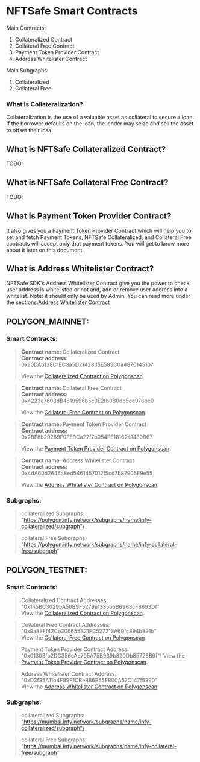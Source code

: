 # NFTSafe Smart Contracts

Main Contracts:
1. Collateralized Contract
2. Collateral Free Contract
3. Payment Token Provider Contract
4. Address Whitelister Contract

Main Subgraphs:
1. Collateralized
2. Collateral Free

### What is Collateralization?
Collateralization is the use of a valuable asset as collateral to secure a loan. If the borrower defaults on the loan, the lender may seize and sell the asset to offset their loss.

## What is NFTSafe Collateralized Contract?
TODO:

## What is NFTSafe Collateral Free Contract?
TODO:

## What is Payment Token Provider Contract?
It also gives you a Payment Token Provider Contract which will help you to set and fetch Payment Tokens, NFTSafe  Collateralized, and Collateral Free contracts will accept only that payment tokens. 
You will get to know more about it later on this document. 

## What is Address Whitelister Contract?
NFTSafe SDK's Address Whitelister Contract give you the power to check user address is whitelisted or not and, add or remove user address into a whitelist.
Note: it should only be used by Admin.
You can read more under the sections:[Address Whitelister Contract](/contracts/index)


## POLYGON_MAINNET: 

### Smart Contracts:

>**Contract name:** Collateralized Contract\
>**Contract address:** 0xa0DAb138C1EC3a5D2142835E589C0a4870145107
>
>   View the [Collateralized Contract on Polygonscan](https://polygonscan.com/address/0xa0DAb138C1EC3a5D2142835E589C0a4870145107).

>**Contract name:** Collateral Free Contract\
>**Contract address:** 0x4223e7608dB4619596b5c0E2fb0B0db5ee976bc0
> 
>   View the [Collateral Free Contract on Polygonscan](https://polygonscan.com/address/0x4223e7608dB4619596b5c0E2fb0B0db5ee976bc0).

>**Contract name:** Payment Token Provider Contract\
>**Contract address:** 0x2BF8b29289F0FE9Ca22f7b054FE18162414E0B67
> 
>View the [Payment Token Provider Contract on Polygonscan](https://polygonscan.com/address/0x2BF8b29289F0FE9Ca22f7b054FE18162414E0B67).

>**Contract name:**  Address Whitelister Contract\
>**Contract address:** 0x4dA60d2646a8ed5461457012f5cd7b87905E9e55
>  
>View the [Address Whitelister Contract on Polygonscan](https://polygonscan.com/address/0x4dA60d2646a8ed5461457012f5cd7b87905E9e55).


### Subgraphs:
>   collateralized Subgraphs: "https://polygon.infy.network/subgraphs/name/infy-collateralized/subgraph"\

>   collateral Free Subgraphs: "https://polygon.infy.network/subgraphs/name/infy-collateral-free/subgraph"
     
## POLYGON_TESTNET: 
### Smart Contracts:
>   Collateralized Contract Addresses: "0x145BC3029bA50B9F5279e1335b5B6963cF8693Df"\
>   View the [Collateralized Contract on Polygonscan](https://mumbai.polygonscan.com/address/0x145BC3029bA50B9F5279e1335b5B6963cF8693Df).

>   Collateral Free Contract Addresses: "0x9a8EFf42Ce306655B21FC527213A69fc894b821b"\
>   View the [Collateral Free Contract on Polygonscan](https://mumbai.polygonscan.com/address/0x9a8EFf42Ce306655B21FC527213A69fc894b821b).

>   Payment Token Provider Contract Address: "0x01303fb2DC356cAe795A75B939b820Db85726B9f"\ 
>   View the [Payment Token Provider Contract on Polygonscan](https://mumbai.polygonscan.com/address/0x01303fb2DC356cAe795A75B939b820Db85726B9f).

>   Address Whitelister Contract Address: "0xD3f35A11b4E89F1CBeB86B55E800A57C147f5390"\
>   View the [Address Whitelister Contract on Polygonscan](https://mumbai.polygonscan.com/address/0xD3f35A11b4E89F1CBeB86B55E800A57C147f5390).

### Subgraphs:
>   collateralized Subgraphs: "https://mumbai.infy.network/subgraphs/name/infy-collateralized/subgraph"\

>   collateral Free Subgraphs: "https://mumbai.infy.network/subgraphs/name/infy-collateral-free/subgraph"   

  
